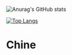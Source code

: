 ![Anurag's GitHub stats](https://github-readme-stats.vercel.app/api?username=ChineBoy111&show_icons=true&theme=radical)

[![Top Langs](https://github-readme-stats.vercel.app/api/top-langs/?username=ChineBoy111&layout=pie&hide=javascript,html,vue,css)](https://github.com/anuraghazra/github-readme-stats)

# Chine



